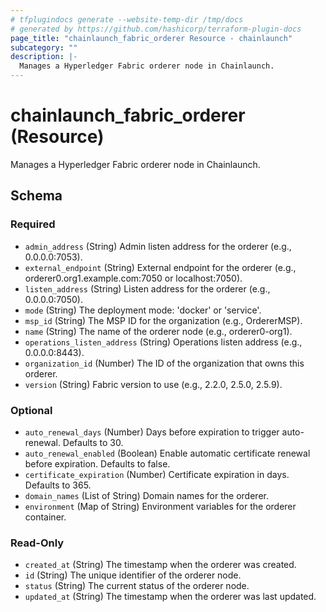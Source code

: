 ```yaml
---
# tfplugindocs generate --website-temp-dir /tmp/docs
# generated by https://github.com/hashicorp/terraform-plugin-docs
page_title: "chainlaunch_fabric_orderer Resource - chainlaunch"
subcategory: ""
description: |-
  Manages a Hyperledger Fabric orderer node in Chainlaunch.
---
```


# chainlaunch_fabric_orderer (Resource)

Manages a Hyperledger Fabric orderer node in Chainlaunch.



<!-- schema generated by tfplugindocs -->
## Schema

### Required

- `admin_address` (String) Admin listen address for the orderer (e.g., 0.0.0.0:7053).
- `external_endpoint` (String) External endpoint for the orderer (e.g., orderer0.org1.example.com:7050 or localhost:7050).
- `listen_address` (String) Listen address for the orderer (e.g., 0.0.0.0:7050).
- `mode` (String) The deployment mode: 'docker' or 'service'.
- `msp_id` (String) The MSP ID for the organization (e.g., OrdererMSP).
- `name` (String) The name of the orderer node (e.g., orderer0-org1).
- `operations_listen_address` (String) Operations listen address (e.g., 0.0.0.0:8443).
- `organization_id` (Number) The ID of the organization that owns this orderer.
- `version` (String) Fabric version to use (e.g., 2.2.0, 2.5.0, 2.5.9).

### Optional

- `auto_renewal_days` (Number) Days before expiration to trigger auto-renewal. Defaults to 30.
- `auto_renewal_enabled` (Boolean) Enable automatic certificate renewal before expiration. Defaults to false.
- `certificate_expiration` (Number) Certificate expiration in days. Defaults to 365.
- `domain_names` (List of String) Domain names for the orderer.
- `environment` (Map of String) Environment variables for the orderer container.

### Read-Only

- `created_at` (String) The timestamp when the orderer was created.
- `id` (String) The unique identifier of the orderer node.
- `status` (String) The current status of the orderer node.
- `updated_at` (String) The timestamp when the orderer was last updated.
